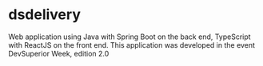 # dsdelivery
Web application using Java with Spring Boot on the back end, TypeScript with ReactJS
on the front end. This application was developed in the event DevSuperior Week, edition 2.0
